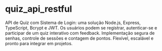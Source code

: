 # quiz_api_restful
API de Quiz com Sistema de Login: uma solução Node.js, Express, TypeScript, Bcrypt e JWT. Os usuários podem se registrar, autenticar-se e participar de um quiz interativo com feedback. Implementação segura de senhas, controle de sessões e contagem de pontos. Flexível, escalável e pronto para integrar em projetos.
